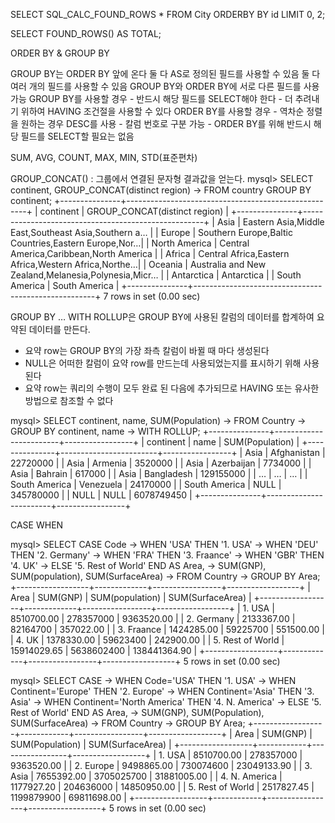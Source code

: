  SELECT SQL_CALC_FOUND_ROWS * FROM City ORDERBY BY id LIMIT 0, 2;
 
 SELECT FOUND_ROWS() AS TOTAL;
 
 
 ORDER BY  & GROUP BY

 

GROUP BY는 ORDER BY 앞에 온다
   둘 다 AS로 정의된 필드를 사용할 수 있음
   둘 다 여러 개의 필드를 사용할 수 있음
   GROUP BY와 ORDER BY에 서로 다른 필드를 사용 가능
   GROUP BY를 사용할 경우
    - 반드시 해당 필드를 SELECT해야 한다
    - 더 추려내기 위하여 HAVING 조건절을 사용할 수 있다
   ORDER BY를 사용할 경우
    - 역차순 정렬을 원하는 경우 DESC를 사용
    - 칼럼 번호로 구분 가능
    - ORDER BY를 위해 반드시 해당 필드를 SELECT할 필요는 없음

 

SUM, AVG, COUNT, MAX, MIN, STD(표준편차)

 

GROUP_CONCAT() : 그룹에서 연결된 문자형 결과값을 얻는다.
mysql> SELECT continent, GROUP_CONCAT(distinct region)
    -> FROM country GROUP BY continent; 
+---------------+-----------------------------------------------------+
| continent     | GROUP_CONCAT(distinct region)                       |
+---------------+-----------------------------------------------------+
| Asia          | Eastern Asia,Middle East,Southeast Asia,Southern a… |
| Europe        | Southern Europe,Baltic Countries,Eastern Europe,Nor…|
| North America | Central America,Caribbean,North America             |
| Africa        | Central Africa,Eastern Africa,Western Africa,Northe…|
| Oceania       | Australia and New Zealand,Melanesia,Polynesia,Micr… |
| Antarctica    | Antarctica                                          |
| South America | South America                                       |
+---------------+-----------------------------------------------------+
7 rows in set (0.00 sec)

 

GROUP BY … WITH ROLLUP은 GROUP BY에 사용된 
    칼럼의 데이터를 합계하여 요약된 데이터를 만든다. 
   - 요약 row는 GROUP BY의 가장 좌측 칼럼이 바뀔 때 마다 
     생성된다
   - NULL은 어떠한 칼럼이 요약 row를 만드는데 사용되었는지를
     표시하기 위해 사용된다
   - 요약 row는 쿼리의 수행이 모두 완료 된 다음에 추가되므로
     HAVING 또는 유사한 방법으로 참조할 수 없다

 

mysql> SELECT continent, name, SUM(Population)
    -> FROM Country
    -> GROUP BY continent, name
    -> WITH ROLLUP;
+---------------+------------------------+-----------------+
| continent     | name                   | SUM(Population) |
+---------------+------------------------+-----------------+
| Asia          | Afghanistan            |        22720000 |
| Asia          | Armenia                |         3520000 |
| Asia          | Azerbaijan             |         7734000 |
| Asia          | Bahrain                |          617000 |
| Asia          | Bangladesh             |       129155000 |
| …             | …                      |            …    |
| South America | Venezuela              |        24170000 |
| South America | NULL                   |       345780000 |
| NULL          | NULL                   |      6078749450 |
+---------------+------------------------+-----------------+

CASE WHEN

 

mysql> SELECT CASE Code
    ->  WHEN 'USA' THEN '1. USA'
    ->  WHEN 'DEU' THEN '2. Germany'
    ->  WHEN 'FRA' THEN '3. Fraance'
    ->  WHEN 'GBR' THEN '4. UK'
    ->  ELSE '5. Rest of World' END AS Area,
    ->  SUM(GNP), SUM(population), SUM(SurfaceArea)
    -> FROM Country
    -> GROUP BY Area;
+------------------+-------------+-----------------+------------------+
| Area             | SUM(GNP)    | SUM(population) | SUM(SurfaceArea) |
+------------------+-------------+-----------------+------------------+
| 1. USA           |  8510700.00 |       278357000 |       9363520.00 |
| 2. Germany       |  2133367.00 |        82164700 |        357022.00 |
| 3. Fraance       |  1424285.00 |        59225700 |        551500.00 |
| 4. UK            |  1378330.00 |        59623400 |        242900.00 |
| 5. Rest of World | 15914029.65 |      5638602400 |     138441364.90 |
+------------------+-------------+-----------------+------------------+
5 rows in set (0.00 sec)

 

mysql> SELECT CASE
    ->  WHEN Code='USA' THEN '1. USA'
    ->  WHEN Continent='Europe' THEN '2. Europe'
    ->  WHEN Continent='Asia'   THEN '3. Asia'
    ->  WHEN Continent='North America'  THEN '4. N. America'
    ->  ELSE '5. Rest of World' END AS Area,
    ->  SUM(GNP), SUM(Population), SUM(SurfaceArea)
    -> FROM Country
    -> GROUP BY Area;
+------------------+------------+-----------------+------------------+
| Area             | SUM(GNP)   | SUM(Population) | SUM(SurfaceArea) |
+------------------+------------+-----------------+------------------+
| 1. USA           | 8510700.00 |       278357000 |       9363520.00 |
| 2. Europe        | 9498865.00 |       730074600 |      23049133.90 |
| 3. Asia          | 7655392.00 |      3705025700 |      31881005.00 |
| 4. N. America    | 1177927.20 |       204636000 |      14850950.00 |
| 5. Rest of World | 2517827.45 |      1199879900 |      69811698.00 |
+------------------+------------+-----------------+------------------+
5 rows in set (0.00 sec)
